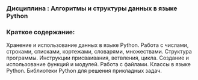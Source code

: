 ### Дисциплина : Алгоритмы и структуры данных в языке Python

### Краткое содержание:

Хранение и использование данных в языке Python. Работа с числами,
строками, списками, кортежами, словарями, множествами. Структура
программы. Инструкции присваивания, ветвления, цикла. Создание и
использование функций и модулей. Работа с файлами. Классы в языке Python.
Библиотеки Python для решения прикладных задач.
